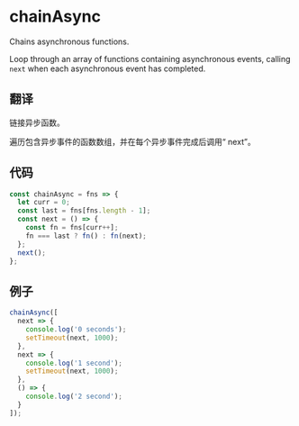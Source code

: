 # chainAsync

Chains asynchronous functions.

Loop through an array of functions containing asynchronous events, calling `next` when each asynchronous event has completed.

## 翻译

链接异步函数。

遍历包含异步事件的函数数组，并在每个异步事件完成后调用“ next”。

## 代码

```js
const chainAsync = fns => {
  let curr = 0;
  const last = fns[fns.length - 1];
  const next = () => {
    const fn = fns[curr++];
    fn === last ? fn() : fn(next);
  };
  next();
};
```

## 例子

```js
chainAsync([
  next => {
    console.log('0 seconds');
    setTimeout(next, 1000);
  },
  next => {
    console.log('1 second');
    setTimeout(next, 1000);
  },
  () => {
    console.log('2 second');
  }
]);
```
